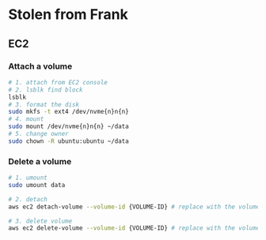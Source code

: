 # Stolen from Frank

## EC2 

### Attach a volume 

```bash
# 1. attach from EC2 console 
# 2. lsblk find block 
lsblk 
# 3. format the disk 
sudo mkfs -t ext4 /dev/nvme{n}n{n}
# 4. mount 
sudo mount /dev/nvme{n}n{n} ~/data 
# 5. change owner
sudo chown -R ubuntu:ubuntu ~/data
```

### Delete a volume 

```bash
# 1. umount
sudo umount data 

# 2. detach 
aws ec2 detach-volume --volume-id {VOLUME-ID} # replace with the volume id 

# 3. delete volume 
aws ec2 delete-volume --volume-id {VOLUME-ID} # replace with the volume id 
```